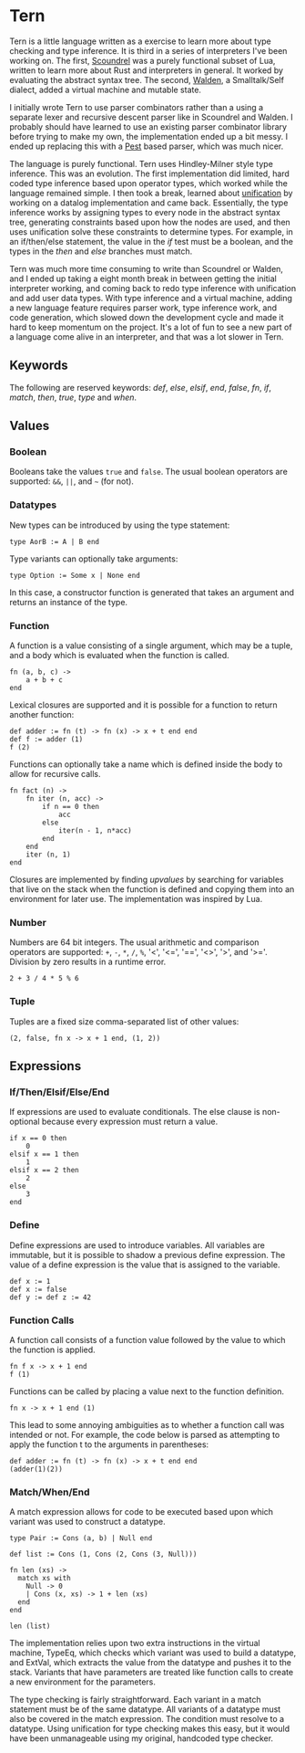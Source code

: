 Tern
====

Tern is a little language written as a exercise to learn more about type
checking and type inference. It is third in a series of interpreters
I've been working on. The first,
[Scoundrel](https://github.com/dminor/scoundrel) was a purely functional
subset of Lua, written to learn more about Rust and interpreters in general.
It worked by evaluating the abstract syntax tree. The second,
[Walden](https://github.com/dminor/walden), a Smalltalk/Self dialect,
added a virtual machine and mutable state.

I initially wrote Tern to use parser combinators rather than a using a separate
lexer and recursive descent parser like in Scoundrel and Walden. I
probably should have learned to use an existing parser combinator library
before trying to make my own, the implementation ended up a bit messy. I ended
up replacing this with a [Pest](https://pest.rs/) based parser, which was much
nicer.

The language is purely functional. Tern uses Hindley-Milner style type
inference. This was an evolution. The first implementation did limited, hard
coded type inference based upon operator types, which worked while the
language remained simple. I then took a break, learned about
[unification](https://en.wikipedia.org/wiki/Unification_(computer_science)) by
working on a datalog implementation and came back. Essentially,
the type inference works by assigning types to every node in the abstract
syntax tree, generating constraints based upon how the nodes are used, and then
uses unification solve these constraints to determine types. For example, in
an if/then/else statement, the value in the *if* test must be a boolean, and
the types in the *then* and *else* branches must match.

Tern was much more time consuming to write than Scoundrel or Walden,
and I ended up taking a eight month break in between getting the initial
interpreter working, and coming back to redo type inference with unification
and add user data types. With type inference and a virtual machine, adding a
new language feature requires parser work, type inference work, and code
generation, which slowed down the development cycle and made it hard to keep
momentum on the project. It's a lot of fun to see a new part of a language come
alive in an interpreter, and that was a lot slower in Tern.

Keywords
--------

The following are reserved keywords: *def*, *else*, *elsif*, *end*, *false*,
*fn*, *if*, *match*, *then*, *true*, *type* and *when*.

Values
------

### Boolean

Booleans take the values `true` and `false`. The usual boolean operators are
supported: `&&`, `||`, and `~` (for not).

### Datatypes

New types can be introduced by using the type statement:

```
type AorB := A | B end
```

Type variants can optionally take arguments:

```
type Option := Some x | None end
```

In this case, a constructor function is generated that takes an argument and
returns an instance of the type.

### Function

A function is a value consisting of a single argument, which may be a tuple,
and a body which is evaluated when the function is called.

```
fn (a, b, c) ->
    a + b + c
end
```

Lexical closures are supported and it is possible for a function to return another
function:

```
def adder := fn (t) -> fn (x) -> x + t end end
def f := adder (1)
f (2)
```

Functions can optionally take a name which is defined inside the body to allow
for recursive calls.

```
fn fact (n) ->
    fn iter (n, acc) ->
        if n == 0 then
            acc
        else
            iter(n - 1, n*acc)
        end
    end
    iter (n, 1)
end
```

Closures are implemented by finding *upvalues* by searching for variables that
live on the stack when the function is defined and copying them into an
environment for later use. The implementation was inspired by Lua.

### Number

Numbers are 64 bit integers. The usual arithmetic and comparison operators
are supported: `+`, `-`, `*`, `/`, `%`, '<', '<=', '==', '<>', '>', and '>='.
Division by zero results in a runtime error.

```
2 + 3 / 4 * 5 % 6
```

### Tuple

Tuples are a fixed size comma-separated list of other values:

```
(2, false, fn x -> x + 1 end, (1, 2))
```

Expressions
-----------

### If/Then/Elsif/Else/End

If expressions are used to evaluate conditionals. The else clause is
non-optional because every expression must return a value.

```
if x == 0 then
    0
elsif x == 1 then
    1
elsif x == 2 then
    2
else
    3
end
```

### Define

Define expressions are used to introduce variables. All variables are
immutable, but it is possible to shadow a previous define expression. The
value of a define expression is the value that is assigned to the variable.

```
def x := 1
def x := false
def y := def z := 42
```

### Function Calls

A function call consists of a function value followed by the value to which the
function is applied.

```
fn f x -> x + 1 end
f (1)
```

Functions can be called by placing a value next to the function definition.

```
fn x -> x + 1 end (1)
```

This lead to some annoying ambiguities as to whether a function call was intended
or not. For example, the code below is parsed as attempting to apply the function
t to the arguments in parentheses:

```
def adder := fn (t) -> fn (x) -> x + t end end
(adder(1)(2))
```

### Match/When/End

A match expression allows for code to be executed based upon which variant was used
to construct a datatype.

```
type Pair := Cons (a, b) | Null end

def list := Cons (1, Cons (2, Cons (3, Null)))

fn len (xs) ->
  match xs with
    Null -> 0
    | Cons (x, xs) -> 1 + len (xs)
  end
end

len (list)

```

The implementation relies upon two extra instructions in the virtual machine,
TypeEq, which checks which variant was used to build a datatype, and ExtVal,
which extracts the value from the datatype and pushes it to the stack. Variants
that have parameters are treated like function calls to create a new
environment for the parameters.

The type checking is fairly straightforward. Each variant in a match statement
must be of the same datatype. All variants of a datatype must also be
covered in the match expression. The condition must resolve to a datatype.
Using unification for type checking makes this easy, but it would have been
unmanageable using my original, handcoded type checker.
